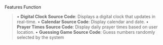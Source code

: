Features Function

> • **Digital Clock Source Code**: Displays a digital clock that updates in real-time.
 • **Calendar Source Code**: Display calendar and date.
 • **Prayer Times Source Code**: Display daily prayer times based on user location.
 • **Guessing Game Source Code**: Guess numbers randomly selected by the system
